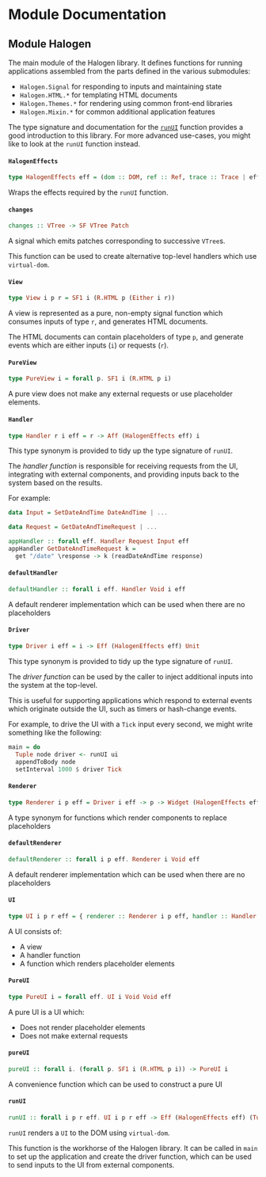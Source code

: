 # Module Documentation

## Module Halogen


The main module of the Halogen library. It defines functions for running applications
assembled from the parts defined in the various submodules:

- `Halogen.Signal` for responding to inputs and maintaining state
- `Halogen.HTML.*` for templating HTML documents
- `Halogen.Themes.*` for rendering using common front-end libraries
- `Halogen.Mixin.*` for common additional application features

The type signature and documentation for the [`runUI`](#runUI) function provides a good introduction 
to this library. For more advanced use-cases, you might like to look at the `runUI` function instead.


#### `HalogenEffects`

``` purescript
type HalogenEffects eff = (dom :: DOM, ref :: Ref, trace :: Trace | eff)
```

Wraps the effects required by the `runUI` function.

#### `changes`

``` purescript
changes :: VTree -> SF VTree Patch
```

A signal which emits patches corresponding to successive `VTree`s.

This function can be used to create alternative top-level handlers which use `virtual-dom`.

#### `View`

``` purescript
type View i p r = SF1 i (R.HTML p (Either i r))
```

A view is represented as a pure, non-empty signal function which
consumes inputs of type `r`, and generates HTML documents.

The HTML documents can contain placeholders of type `p`, and
generate events which are either inputs (`i`) or requests (`r`). 

#### `PureView`

``` purescript
type PureView i = forall p. SF1 i (R.HTML p i)
```

A pure view does not make any external requests or use placeholder elements.

#### `Handler`

``` purescript
type Handler r i eff = r -> Aff (HalogenEffects eff) i
```

This type synonym is provided to tidy up the type signature of `runUI`.

The _handler function_ is responsible for receiving requests from the UI, integrating with external
components, and providing inputs back to the system based on the results.

For example:

```purescript
data Input = SetDateAndTime DateAndTime | ...

data Request = GetDateAndTimeRequest | ...

appHandler :: forall eff. Handler Request Input eff 
appHandler GetDateAndTimeRequest k =
  get "/date" \response -> k (readDateAndTime response)
```

#### `defaultHandler`

``` purescript
defaultHandler :: forall i eff. Handler Void i eff
```

A default renderer implementation which can be used when there are no placeholders

#### `Driver`

``` purescript
type Driver i eff = i -> Eff (HalogenEffects eff) Unit
```

This type synonym is provided to tidy up the type signature of `runUI`.

The _driver function_ can be used by the caller to inject additional inputs into the system at the top-level.

This is useful for supporting applications which respond to external events which originate
outside the UI, such as timers or hash-change events.

For example, to drive the UI with a `Tick` input every second, we might write something like the following:

```purescript
main = do
  Tuple node driver <- runUI ui
  appendToBody node
  setInterval 1000 $ driver Tick
```

#### `Renderer`

``` purescript
type Renderer i p eff = Driver i eff -> p -> Widget (HalogenEffects eff)
```

A type synonym for functions which render components to replace placeholders

#### `defaultRenderer`

``` purescript
defaultRenderer :: forall i p eff. Renderer i Void eff
```

A default renderer implementation which can be used when there are no placeholders

#### `UI`

``` purescript
type UI i p r eff = { renderer :: Renderer i p eff, handler :: Handler r i eff, view :: View i p r }
```

A UI consists of:

- A view
- A handler function
- A function which renders placeholder elements

#### `PureUI`

``` purescript
type PureUI i = forall eff. UI i Void Void eff
```

A pure UI is a UI which:

- Does not render placeholder elements
- Does not make external requests

#### `pureUI`

``` purescript
pureUI :: forall i. (forall p. SF1 i (R.HTML p i)) -> PureUI i
```

A convenience function which can be used to construct a pure UI

#### `runUI`

``` purescript
runUI :: forall i p r eff. UI i p r eff -> Eff (HalogenEffects eff) (Tuple Node (Driver i eff))
```

`runUI` renders a `UI` to the DOM using `virtual-dom`.

This function is the workhorse of the Halogen library. It can be called in `main`
to set up the application and create the driver function, which can be used to 
send inputs to the UI from external components.



